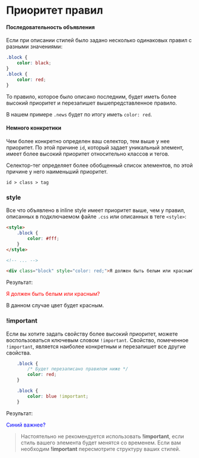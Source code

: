 # Приоритет правил

#### Последовательность объявления

Если при описании стилей было задано несколько одинаковых правил с разными значениями:

```css
.block {
    color: black;
}
.block {
    color: red;
}
```

То правило, которое было описано последним, будет иметь более высокий приоритет и перезапишет вышепредставленное правило.

В нашем примере `.news` будет по итогу иметь `color: red`.

#### Немного конкретики

Чем более конкретно определен ваш селектор, тем выше у нее приоритет. По этой причине `id`, который задает уникальный элемент, имеет более высокий приоритет относительно классов и тегов.

Селектор-тег определяет более обобщенный список элементов, по этой причине у него наименьший приоритет.

```
id > class > tag
```

### style

Все что объявлено в inline style имеет приоритет выше, чем у правил, описанных в подключаемом файле `.css` или описанных в теге `<style>`:

```html
<style>
    .block {
        color: #fff;
    }
</style>

<!-- ... -->

<div class="block" style="color: red;">Я должен быть белым или красным?</div>
```

Результат: 

<div class="html">
    <div style="color: red;">Я должен быть белым или красным?</div>
</div>

В данном случае цвет будет красным.

### !important

Если вы хотите задать свойству более высокий приоритет, можете воспользоваться ключевым словом `!important`. Свойство, помеченное `!important`, является наиболее конкретным и перезапишет все другие свойства.

```css
    .block {
        /* Будет перезаписано правилом ниже */
        color: red;
    }

    .block {
        color: blue !important;
    }
```

Результат:

<div class="html">
    <block style="color: blue;">Синий важнее?</block>
</div>


> Настоятельно не рекомендуется использовать **!important**, если стиль вашего элемента будет менятся со временем. Если вам необходим **!important** пересмотрите структуру ваших стилей.